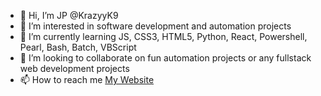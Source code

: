 - 👋 Hi, I’m JP @KrazyyK9
- 👀 I’m interested in software development and automation projects
- 🌱 I’m currently learning JS, CSS3, HTML5, Python, React, Powershell, Pearl, Bash, Batch, VBScript
- 💞️ I’m looking to collaborate on fun automation projects or any fullstack web development projects
- 📫 How to reach me [My Website](https://jpreeves.netlify.app/)

